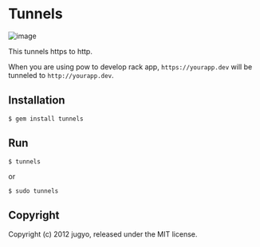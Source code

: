 Tunnels
=======

![image](http://i.imgur.com/5F9tJ.png)

This tunnels https to http.

When you are using pow to develop rack app,
`https://yourapp.dev` will be tunneled to `http://yourapp.dev`.

Installation
------------

    $ gem install tunnels

Run
---

    $ tunnels

or

    $ sudo tunnels

Copyright
---------

Copyright (c) 2012 jugyo, released under the MIT license.